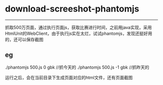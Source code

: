# download-screeshot-phantomjs

---

抓取500万页面，通过执行页面js，获取比赛进行时间，之前用java实现，采用HtmlUnit的WebClient，由于执行js实在太烂，试试phantomjs，发现还挺好用的，还可以保存截图

eg
---
./phantomjs 500.js 0 gbk //抓今天的
./phantomjs 500.js -1 gbk //抓昨天的

运行之后，会在当前目录下生成页面对应的html文件，还有页面截图
